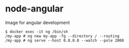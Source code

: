 # node-angular
Image for angular development

    $ docker exec -it ng /bin/sh
    /my-app # ng new my-app -fg --directory / --routing
    /my-app # ng serve --host 0.0.0.0 --watch --pole 2000